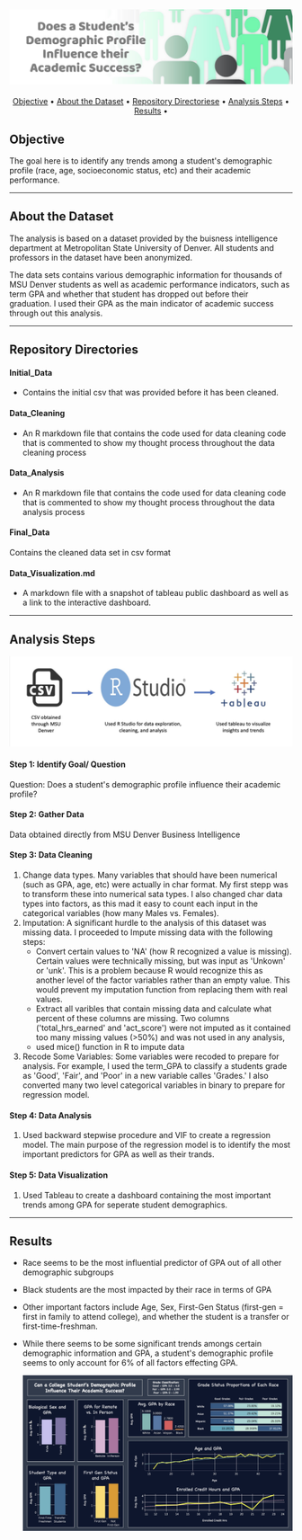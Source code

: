 ![ReadME_header][project_logo]
---

<p align="center">
  <a href="#Objective">Objective</a> •
  <a href="#About the Dataset">About the Dataset</a> •
  <a href="#Repository Directories">Repository Directoriese</a> •
  <a href="#Analysis Steps">Analysis Steps</a> •
  <a href="#Results">Results</a> •
</p>

## Objective
The goal here is to identify any trends among a student's demographic profile (race, age, socioeconomic status, etc) and their academic performance. 



---


## About the Dataset
The analysis is based on a dataset provided by the buisness intelligence department at Metropolitan State University of Denver. All students and professors in the dataset have been anonymized.

The data sets contains various demographic information for thousands of MSU Denver students as well as academic performance indicators, such as term GPA and whether that student has dropped out before their graduation. I used their GPA as the main indicator of academic success through out this analysis.

---


## Repository Directories
#### Initial_Data
- Contains the initial csv that was provided before it has been cleaned.
#### Data_Cleaning
- An R markdown file that contains the code used for data cleaning code that is commented to show my thought process throughout the data cleaning process
#### Data_Analysis
- An R markdown file that contains the code used for data cleaning code that is commented to show my thought process throughout the data analysis process
#### Final_Data
Contains the cleaned data set in csv format
#### Data_Visualization.md
- A markdown file with a snapshot of tableau public dashboard as well as a link to the interactive dashboard.

---


## Analysis Steps

![pipeline_grades][workflow_graphic]

#### Step 1: Identify Goal/ Question
Question: Does a student's demographic profile influence their academic profile?
#### Step 2: Gather Data
Data obtained directly from MSU Denver Business Intelligence
#### Step 3: Data Cleaning
  1. Change data types. Many variables that should have been numerical (such as GPA, age, etc) were actually in char format. My first stepp was to transform these into numerical sata types. I also changed char data types into factors, as this mad it easy to count each input in the categorical variables (how many Males vs. Females).
  2. Imputation: A significant hurdle to the analysis of this dataset was missing data. I proceeded to Impute missing data with the following steps:
       - Convert certain values to 'NA' (how R recognized a value is missing). Certain values were technically missing, but was input as 'Unkown' or 'unk'. This is a problem because R            would recognize this as another level of the factor variables rather than an empty value. This would prevent my imputation function from replacing them with real values.
       - Extract all varibles that contain missing data and calculate what percent of these columns are missing. Two columns ('total_hrs_earned' and 'act_score') were not imputed as it           contained too many missing values (>50%) and was not used in any analysis,
       - used mice() function in R to impute data
3. Recode Some Variables: Some variables were recoded to prepare for analysis. For example, I used the term_GPA to classify a students grade as 'Good', 'Fair', and 'Poor' in a new variable calles 'Grades.' I also converted many two level categorical variables in binary to prepare for regression model.
#### Step 4: Data Analysis
1.  Used backward stepwise procedure and VIF to create a regression model. The main purpose of the regression model is to identify the most important predictors for GPA as well as           their trands.
#### Step 5: Data Visualization
  1. Used Tableau to create a dashboard containing the most important trends among GPA for seperate student demographics.

---


## Results
- Race seems to be the most influential predictor of GPA out of all other demographic subgroups
- Black students are the most impacted by their race in terms of GPA
- Other important factors include Age, Sex, First-Gen Status (first-gen = first in family to attend college), and whether the student is a transfer or first-time-freshman.
- While there seems to be some significant trends amongs certain demographic information and GPA, a student's demographic profile seems to only account for 6% of all factors effecting GPA.

  [![dashboard image][dashboard_image]][dashboard_link]





  <!-- Image Links -->

[project_logo]: Proj_images/ReadME_header.jpg
[dashboard_image]: Proj_images/grades_dashboard.jpg
[workflow_graphic]: Proj_images/pipeline_grades.jpg


<!-- External Links -->
[dashboard_link]: https://public.tableau.com/app/profile/gabby.guinard/viz/StudentDemographicsandAcademicSuccess/Dashboard1








